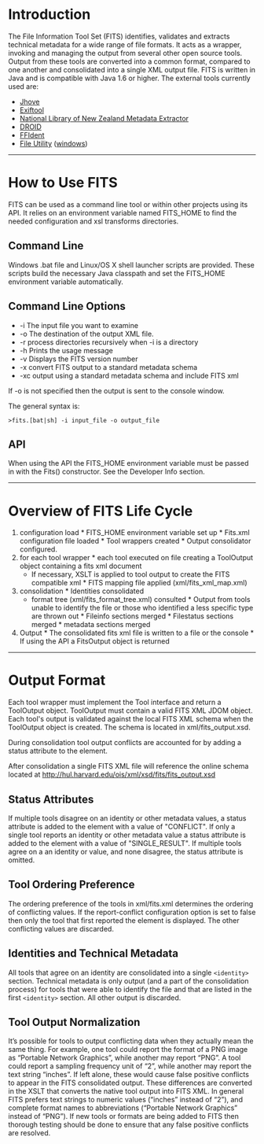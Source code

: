 # Introduction #

The File Information Tool Set (FITS) identifies, validates and extracts technical metadata for a wide range of file formats.  It acts as a wrapper, invoking and managing the output from several other open source tools. Output from these tools are converted into a common format, compared to one another and consolidated into a single XML output file.  FITS is written in Java and is compatible with Java 1.6 or higher.  The external tools currently used are:
  * [Jhove](http://hul.harvard.edu/jhove/)
  * [Exiftool](http://www.sno.phy.queensu.ca/~phil/exiftool/)
  * [National Library of New Zealand Metadata Extractor](http://meta-extractor.sourceforge.net/)
  * [DROID](http://droid.sourceforge.net/)
  * [FFIdent](http://schmidt.devlib.org/ffident/index.html)
  * [File Utility](http://unixhelp.ed.ac.uk/CGI/man-cgi?file) ([windows](http://gnuwin32.sourceforge.net/))


---


# How to Use FITS #

FITS can be used as a command line tool or within other projects using its API.  It relies on an environment variable named FITS\_HOME to find the needed configuration and xsl transforms directories.

## Command Line ##

Windows .bat file and Linux/OS X shell launcher scripts are provided.  These scripts build the necessary Java classpath and set the FITS\_HOME environment variable automatically.

## Command Line Options ##
  * -i The input file you want to examine
  * -o The destination of the output XML file.
  * -r process directories recursively when -i is a directory
  * -h Prints the usage message
  * -v Displays the FITS version number
  * -x convert FITS output to a standard metadata schema
  * -xc output using a standard metadata schema and include FITS xml

If -o is not specified then the output is sent to the console window.

The general syntax is:

`>fits.[bat|sh] -i input_file -o output_file`

## API ##

When using the API the FITS\_HOME environment variable must be passed in with the Fits() constructor. See the Developer Info section.


---


# Overview of FITS Life Cycle #

  1. configuration load
    * FITS\_HOME environment variable set up
    * Fits.xml configuration file loaded
    * Tool wrappers created
    * Output consolidator configured.
  1. for each tool wrapper
    * each tool executed on file creating a ToolOutput object containing a fits xml document
      * If necessary, XSLT is applied to tool output to create the FITS compatible xml
    * FITS mapping file applied (xml/fits\_xml\_map.xml)
  1. consolidation
    * Identities consolidated
      * format tree (xml/fits\_format\_tree.xml) consulted
    * Output from tools unable to identify the file or those who identified a less specific type are thrown out
    * Fileinfo sections merged
    * Filestatus sections merged
    * metadata sections merged
  1. Output
    * The consolidated fits xml file is written to a file or the console
    * If using the API a FitsOutput object is returned


---


# Output Format #

Each tool wrapper must implement the Tool interface and return a ToolOutput object.  ToolOutput must contain a valid FITS XML JDOM object. Each tool's output is validated against the local FITS XML schema when the ToolOutput object is created.  The schema is located in xml/fits\_output.xsd.

During consolidation tool output conflicts are accounted for by adding a status attribute to the element.

After consolidation a single FITS XML file will reference the online schema located at http://hul.harvard.edu/ois/xml/xsd/fits/fits_output.xsd

## Status Attributes ##

If multiple tools disagree on an identity or other metadata values, a status attribute is added to the element with a value of "CONFLICT".  If only a single tool reports an identity or other metadata value a status attribute is added to the element with a value of "SINGLE\_RESULT". If multiple tools agree on a an identity or value, and none disagree, the status attribute is omitted.

## Tool Ordering Preference ##

The ordering preference of the tools in xml/fits.xml determines the ordering of conflicting values.  If the report-conflict configuration option is set to false then only the tool that first reported the element is displayed.  The other conflicting values are discarded.

## Identities and Technical Metadata ##

All tools that agree on an identity are consolidated into a single `<identity>` section. Technical metadata is only output (and a part of the consolidation process) for tools that were able to identify the file and that are listed in the first `<identity>` section. All other output is discarded.

## Tool Output Normalization ##

It’s possible for tools to output conflicting data when they actually mean the same thing.  For example, one tool could report the format of a PNG image as “Portable Network Graphics”, while another may report “PNG”.  A tool could report a sampling frequency unit of “2”, while another may report the text string “inches”.   If left alone, these would cause false positive conflicts to appear in the FITS consolidated output.  These differences are converted in the XSLT that converts the native tool output into FITS XML.  In general FITS prefers text strings to numeric values (“inches” instead of “2”), and complete format names to abbreviations (“Portable Network Graphics” instead of “PNG”).  If new tools or formats are being added to FITS then thorough testing should be done to ensure that any false positive conflicts are resolved.